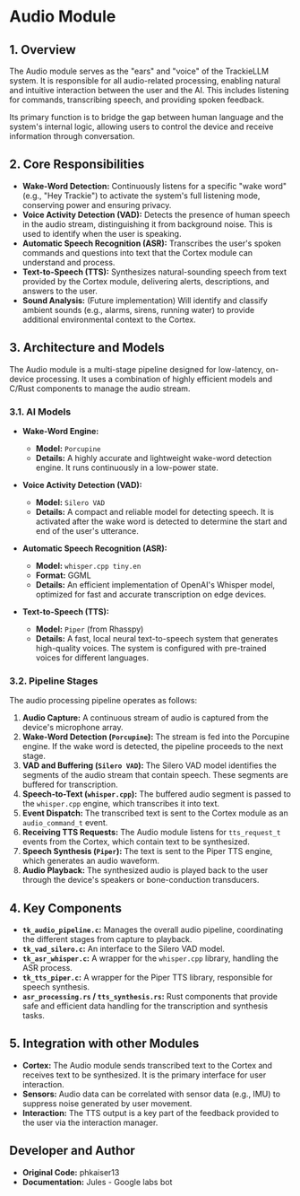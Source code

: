 <!--
This documentation was written by Jules - Google labs bot.
Original code by phkaiser13.
-->

# Audio Module

## 1. Overview

The Audio module serves as the "ears" and "voice" of the TrackieLLM system. It is responsible for all audio-related processing, enabling natural and intuitive interaction between the user and the AI. This includes listening for commands, transcribing speech, and providing spoken feedback.

Its primary function is to bridge the gap between human language and the system's internal logic, allowing users to control the device and receive information through conversation.

## 2. Core Responsibilities

-   **Wake-Word Detection:** Continuously listens for a specific "wake word" (e.g., "Hey Trackie") to activate the system's full listening mode, conserving power and ensuring privacy.
-   **Voice Activity Detection (VAD):** Detects the presence of human speech in the audio stream, distinguishing it from background noise. This is used to identify when the user is speaking.
-   **Automatic Speech Recognition (ASR):** Transcribes the user's spoken commands and questions into text that the Cortex module can understand and process.
-   **Text-to-Speech (TTS):** Synthesizes natural-sounding speech from text provided by the Cortex module, delivering alerts, descriptions, and answers to the user.
-   **Sound Analysis:** (Future implementation) Will identify and classify ambient sounds (e.g., alarms, sirens, running water) to provide additional environmental context to the Cortex.

## 3. Architecture and Models

The Audio module is a multi-stage pipeline designed for low-latency, on-device processing. It uses a combination of highly efficient models and C/Rust components to manage the audio stream.

### 3.1. AI Models

-   **Wake-Word Engine:**
    -   **Model:** `Porcupine`
    -   **Details:** A highly accurate and lightweight wake-word detection engine. It runs continuously in a low-power state.

-   **Voice Activity Detection (VAD):**
    -   **Model:** `Silero VAD`
    -   **Details:** A compact and reliable model for detecting speech. It is activated after the wake word is detected to determine the start and end of the user's utterance.

-   **Automatic Speech Recognition (ASR):**
    -   **Model:** `whisper.cpp tiny.en`
    -   **Format:** GGML
    -   **Details:** An efficient implementation of OpenAI's Whisper model, optimized for fast and accurate transcription on edge devices.

-   **Text-to-Speech (TTS):**
    -   **Model:** `Piper` (from Rhasspy)
    -   **Details:** A fast, local neural text-to-speech system that generates high-quality voices. The system is configured with pre-trained voices for different languages.

### 3.2. Pipeline Stages

The audio processing pipeline operates as follows:

1.  **Audio Capture:** A continuous stream of audio is captured from the device's microphone array.
2.  **Wake-Word Detection (`Porcupine`):** The stream is fed into the Porcupine engine. If the wake word is detected, the pipeline proceeds to the next stage.
3.  **VAD and Buffering (`Silero VAD`):** The Silero VAD model identifies the segments of the audio stream that contain speech. These segments are buffered for transcription.
4.  **Speech-to-Text (`whisper.cpp`):** The buffered audio segment is passed to the `whisper.cpp` engine, which transcribes it into text.
5.  **Event Dispatch:** The transcribed text is sent to the Cortex module as an `audio_command_t` event.
6.  **Receiving TTS Requests:** The Audio module listens for `tts_request_t` events from the Cortex, which contain text to be synthesized.
7.  **Speech Synthesis (`Piper`):** The text is sent to the Piper TTS engine, which generates an audio waveform.
8.  **Audio Playback:** The synthesized audio is played back to the user through the device's speakers or bone-conduction transducers.

## 4. Key Components

-   **`tk_audio_pipeline.c`:** Manages the overall audio pipeline, coordinating the different stages from capture to playback.
-   **`tk_vad_silero.c`:** An interface to the Silero VAD model.
-   **`tk_asr_whisper.c`:** A wrapper for the `whisper.cpp` library, handling the ASR process.
-   **`tk_tts_piper.c`:** A wrapper for the Piper TTS library, responsible for speech synthesis.
-   **`asr_processing.rs` / `tts_synthesis.rs`:** Rust components that provide safe and efficient data handling for the transcription and synthesis tasks.

## 5. Integration with other Modules

-   **Cortex:** The Audio module sends transcribed text to the Cortex and receives text to be synthesized. It is the primary interface for user interaction.
-   **Sensors:** Audio data can be correlated with sensor data (e.g., IMU) to suppress noise generated by user movement.
-   **Interaction:** The TTS output is a key part of the feedback provided to the user via the interaction manager.

## Developer and Author

*   **Original Code:** phkaiser13
*   **Documentation:** Jules - Google labs bot
